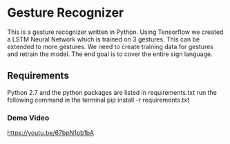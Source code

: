 # Gesture Recognizer
This is a gesture recognizer written in Python. Using Tensorflow we created a LSTM Neural Network which is trained on 3 gestures.
This can be extended to more gestures. We need to create training data for gestures and retrain the model.
The end goal is to cover the entire sign language.
## Requirements
Python 2.7 and the python packages are listed in requirements.txt
run the following command in the terminal
pip install -r requirements.txt
### Demo Video
https://youtu.be/67bpN1pb1bA
